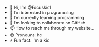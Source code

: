 - 👋 Hi, I’m @Focuskid1
- 👀 I’m interested in programming 
- 🌱 I’m currently learning programming 
- 💞️ I’m looking to collaborate on GitHub 
- 📫 How to reach me through my website...
- 😄 Pronouns: he
- ⚡ Fun fact: I'm a kid 

<!---
Focuskid1/Focuskid1 is a ✨ special ✨ repository because its `README.md` (this file) appears on your GitHub profile.
You can click the Preview link to take a look at your changes.
--->
